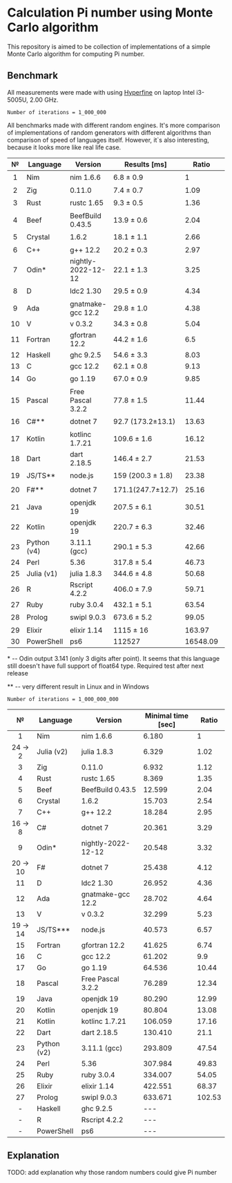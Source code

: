 # Calculation Pi number using Monte Carlo algorithm

This repository is aimed to be collection of implementations of a simple Monte Carlo algorithm for computing Pi number.

## Benchmark

All measurements were made with using [Hyperfine](https://github.com/sharkdp/hyperfine) on laptop Intel i3-5005U, 2.00 GHz.

`Number of iterations = 1_000_000`

All benchmarks made with different random engines. It's more comparison of implementations of random generators with different algorithms than comparison of speed of languages itself. However, it`s also interesting, because it looks more like real life case.

|   №   | Language    | Version            | Results [ms]      | Ratio    | Opinion              |
| :---: | ----------- | ------------------ | ----------------- | -------- | -------------------- |
|   1   | Nim         | nim 1.6.6          | 6.8 ± 0.9         | 1        | :star:               |
|   2   | Zig         | 0.11.0             | 7.4 ± 0.7         | 1.09     | :shit:               |
|   3   | Rust        | rustc 1.65         | 9.3 ± 0.5         | 1.36     | :star: :star: :star: |
|   4   | Beef        | BeefBuild 0.43.5   | 13.9 ± 0.6        | 2.04     | :shit: :shit:        |
|   5   | Crystal     | 1.6.2              | 18.1 ± 1.1        | 2.66     | :star:               |
|   6   | C++         | g++ 12.2           | 20.2 ± 0.3        | 2.97     | :shit: :shit:        |
|   7   | Odin\*      | nightly-2022-12-12 | 22.1 ± 1.3        | 3.25     | :shit: :shit:        |
|   8   | D           | ldc2 1.30          | 29.5 ± 0.9        | 4.34     | :star: :star:        |
|   9   | Ada         | gnatmake-gcc 12.2  | 29.8 ± 1.0        | 4.38     | :star:               |
|  10   | V           | v 0.3.2            | 34.3 ± 0.8        | 5.04     | :shit:               |
|  11   | Fortran     | gfortran 12.2      | 44.2 ± 1.6        | 6.5      | :ok:                 |
|  12   | Haskell     | ghc 9.2.5          | 54.6 ± 3.3        | 8.03     | :shit: :shit: :shit: |
|  13   | C           | gcc 12.2           | 62.1 ± 0.8        | 9.13     | :shit: :shit:        |
|  14   | Go          | go 1.19            | 67.0 ± 0.9        | 9.85     | :star:               |
|  15   | Pascal      | Free Pascal 3.2.2  | 77.8 ± 1.5        | 11.44    | :shit:               |
|  16   | C#\*\*      | dotnet 7           | 92.7 (173.2±13.1) | 13.63    | :star: :star:        |
|  17   | Kotlin      | kotlinc 1.7.21     | 109.6 ± 1.6       | 16.12    | :star:               |
|  18   | Dart        | dart 2.18.5        | 146.4 ± 2.7       | 21.53    | :star:               |
|  19   | JS/TS\*\*   | node.js            | 159 (200.3 ± 1.8) | 23.38    | :star:               |
|  20   | F#\*\*      | dotnet 7           | 171.1(247.7±12.7) | 25.16    | :star:               |
|  21   | Java        | openjdk 19         | 207.5 ± 6.1       | 30.51    | :shit: :shit: :shit: |
|  22   | Kotlin      | openjdk 19         | 220.7 ± 6.3       | 32.46    | :shit: :shit:        |
|  23   | Python (v4) | 3.11.1 (gcc)       | 290.1 ± 5.3       | 42.66    | :star: :star: :star: |
|  24   | Perl        | 5.36               | 317.8 ± 5.4       | 46.73    | :ok:                 |
|  25   | Julia (v1)  | julia 1.8.3        | 344.6 ± 4.8       | 50.68    | :shit:               |
|  26   | R           | Rscript 4.2.2      | 406.0 ± 7.9       | 59.71    | :ok:                 |
|  27   | Ruby        | ruby 3.0.4         | 432.1 ± 5.1       | 63.54    | :ok:                 |
|  28   | Prolog      | swipl 9.0.3        | 673.6 ± 5.2       | 99.05    | :star:               |
|  29   | Elixir      | elixir 1.14        | 1115 ± 16         | 163.97   | :shit:               |
|  30   | PowerShell  | ps6                | 112527            | 16548.09 | :smile:              |

\* -- Odin output 3.141 (only 3 digits after point). It seems that this language still doesn't have full support of float64 type. Required test after next release

\*\* -- very different result in Linux and in Windows

`Number of iterations = 1_000_000_000`

|    №     | Language    | Version            | Minimal time [sec] | Ratio  |
| :------: | ----------- | ------------------ | ------------------ | ------ |
|    1     | Nim         | nim 1.6.6          | 6.180              | 1      |
| 24 -> 2  | Julia (v2)  | julia 1.8.3        | 6.329              | 1.02   |
|    3     | Zig         | 0.11.0             | 6.932              | 1.12   |
|    4     | Rust        | rustc 1.65         | 8.369              | 1.35   |
|    5     | Beef        | BeefBuild 0.43.5   | 12.599             | 2.04   |
|    6     | Crystal     | 1.6.2              | 15.703             | 2.54   |
|    7     | C++         | g++ 12.2           | 18.284             | 2.95   |
| 16 -> 8  | C#          | dotnet 7           | 20.361             | 3.29   |
|    9     | Odin\*      | nightly-2022-12-12 | 20.548             | 3.32   |
| 20 -> 10 | F#          | dotnet 7           | 25.438             | 4.12   |
|    11    | D           | ldc2 1.30          | 26.952             | 4.36   |
|    12    | Ada         | gnatmake-gcc 12.2  | 28.702             | 4.64   |
|    13    | V           | v 0.3.2            | 32.299             | 5.23   |
| 19 -> 14 | JS/TS\*\*\* | node.js            | 40.573             | 6.57   |
|    15    | Fortran     | gfortran 12.2      | 41.625             | 6.74   |
|    16    | C           | gcc 12.2           | 61.202             | 9.9    |
|    17    | Go          | go 1.19            | 64.536             | 10.44  |
|    18    | Pascal      | Free Pascal 3.2.2  | 76.289             | 12.34  |
|    19    | Java        | openjdk 19         | 80.290             | 12.99  |
|    20    | Kotlin      | openjdk 19         | 80.804             | 13.08  |
|    21    | Kotlin      | kotlinc 1.7.21     | 106.059            | 17.16  |
|    22    | Dart        | dart 2.18.5        | 130.410            | 21.1   |
|    23    | Python (v2) | 3.11.1 (gcc)       | 293.809            | 47.54  |
|    24    | Perl        | 5.36               | 307.984            | 49.83  |
|    25    | Ruby        | ruby 3.0.4         | 334.007            | 54.05  |
|    26    | Elixir      | elixir 1.14        | 422.551            | 68.37  |
|    27    | Prolog      | swipl 9.0.3        | 633.671            | 102.53 |
|    -     | Haskell     | ghc 9.2.5          | ---                |        |
|    -     | R           | Rscript 4.2.2      | ---                |        |
|    -     | PowerShell  | ps6                | ---                |        |

## Explanation

TODO: add explanation why those random numbers could give Pi number
